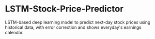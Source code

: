 # LSTM-Stock-Price-Predictor
LSTM-based deep learning model to predict next-day stock prices using historical data, with error correction and shows everyday's earnings calendar.
